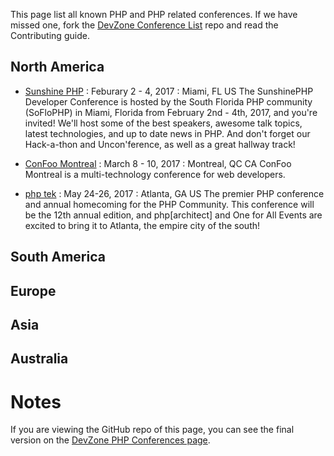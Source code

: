 This page list all known PHP and PHP related conferences. If we have missed one, fork the [DevZone Conference List](https://github.com/zendtech/devzone_conference_list) repo and read the Contributing guide.

## North America
* [Sunshine PHP](https://sunshinephp.com) : Feburary 2 - 4, 2017 : Miami, FL US
The SunshinePHP Developer Conference is hosted by the South Florida PHP community (SoFloPHP) in Miami, Florida from February 2nd - 4th, 2017, and you're invited! We'll host some of the best speakers, awesome talk topics, latest technologies, and up to date news in PHP. And don't forget our Hack-a-thon and Uncon'ference, as well as a great hallway track!

* [ConFoo Montreal](https://confoo.ca/en/yul2017) : March 8 - 10, 2017 : Montreal, QC CA
ConFoo Montreal is a multi-technology conference for web developers.

* [php tek](https://tek.phparch.com/) : May 24-26, 2017 : Atlanta, GA US
The premier PHP conference and annual homecoming for the PHP Community. This conference will be the 12th annual edition, and php[architect] and One for All Events are excited to bring it to Atlanta, the empire city of the south!

## South America

## Europe

## Asia

## Australia

# Notes
If you are viewing the GitHub repo of this page, you can see the final version on the [DevZone PHP Conferences page](https://devzone.zend.com/php-conferences/).
